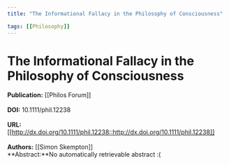 ```yaml
---
title: "The Informational Fallacy in the Philosophy of Consciousness"

tags: [[Philosophy]]
---
```


# The Informational Fallacy in the Philosophy of Consciousness

**Publication:** [[Philos Forum]]<br><br>**DOI:** 10.1111/phil.12238                                               
<br>**URL:**[[http://dx.doi.org/10.1111/phil.12238::http://dx.doi.org/10.1111/phil.12238]]<br><br>**Authors:** [[Simon Skempton]] <br>**Abstract:**No automatically retrievable abstract :(

